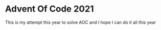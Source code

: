 # Advent Of Code 2021
   
This is my attempt this year to solve AOC and I hope I can do it all this year